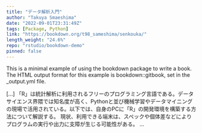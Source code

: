 ```yaml
---
title: "データ解析入門"
author: "Takuya Smaeshima"
date: "2022-09-01T23:31:49Z"
tags: [Package, Python]
link: "https://bookdown.org/t98_sameshima/senkouka/"
length_weight: "24.6%"
repo: "rstudio/bookdown-demo"
pinned: false
---
```


<p>This is a minimal example of using the bookdown package to write a book.
The HTML output format for this example is bookdown::gitbook,
set in the _output.yml file.</p> [...] 「R」は統計解析に利用されるフリーのプログラミング言語である。データサイエンス界隈では知名度が高く、Pythonと並び機械学習やデータマイニングの現場で活用されている。以下では、自身のPCに「R」の開発環境を構築する方法について解説する。 現状、利用できる端末は、スペックや個体差などによりプログラムの実行や出力に支障が生じる可能性がある。 ...
